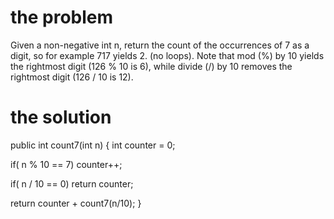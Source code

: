 # the problem 


Given a non-negative int n, return the count of the occurrences of 7 as a digit, so for example 717 yields 2. (no loops). Note that mod (%) by 10 yields the rightmost digit (126 % 10 is 6), while divide (/) by 10 removes the rightmost digit (126 / 10 is 12).


# the solution

public int count7(int n) {
  int counter = 0;

  if( n % 10 == 7) counter++;

  if( n / 10  == 0)  return counter;

  return counter + count7(n/10); 
}
